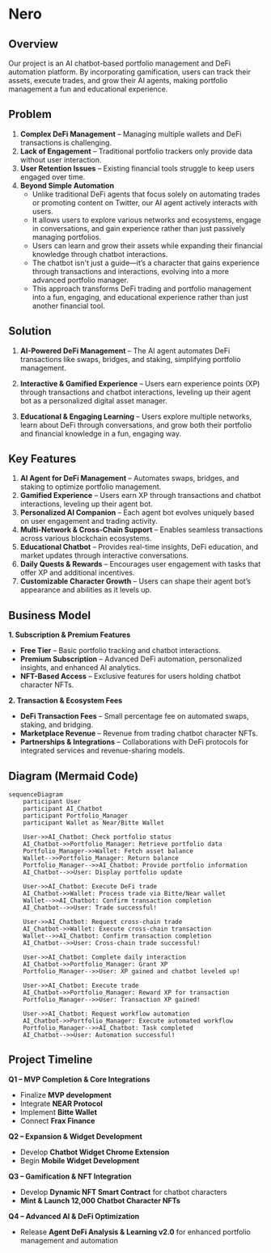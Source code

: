 # Nero

## Overview  
Our project is an AI chatbot-based portfolio management and DeFi automation platform. By incorporating gamification, users can track their assets, execute trades, and grow their AI agents, making portfolio management a fun and educational experience.  

## Problem  
1. **Complex DeFi Management** – Managing multiple wallets and DeFi transactions is challenging.  
2. **Lack of Engagement** – Traditional portfolio trackers only provide data without user interaction.  
3. **User Retention Issues** – Existing financial tools struggle to keep users engaged over time.  
4. **Beyond Simple Automation**  
   - Unlike traditional DeFi agents that focus solely on automating trades or promoting content on Twitter, our AI agent actively interacts with users.  
   - It allows users to explore various networks and ecosystems, engage in conversations, and gain experience rather than just passively managing portfolios.  
   - Users can learn and grow their assets while expanding their financial knowledge through chatbot interactions.  
   - The chatbot isn't just a guide—it’s a character that gains experience through transactions and interactions, evolving into a more advanced portfolio manager.  
   - This approach transforms DeFi trading and portfolio management into a fun, engaging, and educational experience rather than just another financial tool.  

## Solution  
1. **AI-Powered DeFi Management** – The AI agent automates DeFi transactions like swaps, bridges, and staking, simplifying portfolio management.  

2. **Interactive & Gamified Experience** – Users earn experience points (XP) through transactions and chatbot interactions, leveling up their agent bot as a personalized digital asset manager.  

3. **Educational & Engaging Learning** – Users explore multiple networks, learn about DeFi through conversations, and grow both their portfolio and financial knowledge in a fun, engaging way.

## Key Features 
1. **AI Agent for DeFi Management** – Automates swaps, bridges, and staking to optimize portfolio management.  
2. **Gamified Experience** – Users earn XP through transactions and chatbot interactions, leveling up their agent bot.  
3. **Personalized AI Companion** – Each agent bot evolves uniquely based on user engagement and trading activity.  
4. **Multi-Network & Cross-Chain Support** – Enables seamless transactions across various blockchain ecosystems.  
5. **Educational Chatbot** – Provides real-time insights, DeFi education, and market updates through interactive conversations.  
6. **Daily Quests & Rewards** – Encourages user engagement with tasks that offer XP and additional incentives.  
7. **Customizable Character Growth** – Users can shape their agent bot’s appearance and abilities as it levels up.

## Business Model  
**1. Subscription & Premium Features**  
- **Free Tier** – Basic portfolio tracking and chatbot interactions.  
- **Premium Subscription** – Advanced DeFi automation, personalized insights, and enhanced AI analytics.  
- **NFT-Based Access** – Exclusive features for users holding chatbot character NFTs.  

**2. Transaction & Ecosystem Fees**  
- **DeFi Transaction Fees** – Small percentage fee on automated swaps, staking, and bridging.  
- **Marketplace Revenue** – Revenue from trading chatbot character NFTs.  
- **Partnerships & Integrations** – Collaborations with DeFi protocols for integrated services and revenue-sharing models.

## Diagram (Mermaid Code) 
```mermaid
sequenceDiagram
    participant User
    participant AI_Chatbot
    participant Portfolio_Manager
    participant Wallet as Near/Bitte Wallet

    User->>AI_Chatbot: Check portfolio status
    AI_Chatbot->>Portfolio_Manager: Retrieve portfolio data
    Portfolio_Manager->>Wallet: Fetch asset balance
    Wallet-->>Portfolio_Manager: Return balance
    Portfolio_Manager-->>AI_Chatbot: Provide portfolio information
    AI_Chatbot-->>User: Display portfolio update

    User->>AI_Chatbot: Execute DeFi trade
    AI_Chatbot->>Wallet: Process trade via Bitte/Near wallet
    Wallet-->>AI_Chatbot: Confirm transaction completion
    AI_Chatbot-->>User: Trade successful!

    User->>AI_Chatbot: Request cross-chain trade
    AI_Chatbot->>Wallet: Execute cross-chain transaction
    Wallet-->>AI_Chatbot: Confirm transaction completion
    AI_Chatbot-->>User: Cross-chain trade successful!

    User->>AI_Chatbot: Complete daily interaction
    AI_Chatbot->>Portfolio_Manager: Grant XP
    Portfolio_Manager-->>User: XP gained and chatbot leveled up!

    User->>AI_Chatbot: Execute trade
    AI_Chatbot->>Portfolio_Manager: Reward XP for transaction
    Portfolio_Manager-->>User: Transaction XP gained!

    User->>AI_Chatbot: Request workflow automation
    AI_Chatbot->>Portfolio_Manager: Execute automated workflow
    Portfolio_Manager-->>AI_Chatbot: Task completed
    AI_Chatbot-->>User: Automation successful!
```

## Project Timeline 

**Q1 – MVP Completion & Core Integrations**  
- Finalize **MVP development**  
- Integrate **NEAR Protocol**  
- Implement **Bitte Wallet**  
- Connect **Frax Finance**  

**Q2 – Expansion & Widget Development**  
- Develop **Chatbot Widget Chrome Extension**  
- Begin **Mobile Widget Development**  

**Q3 – Gamification & NFT Integration**  
- Develop **Dynamic NFT Smart Contract** for chatbot characters  
- **Mint & Launch 12,000 Chatbot Character NFTs**  

**Q4 – Advanced AI & DeFi Optimization**  
- Release **Agent DeFi Analysis & Learning v2.0** for enhanced portfolio management and automation  
